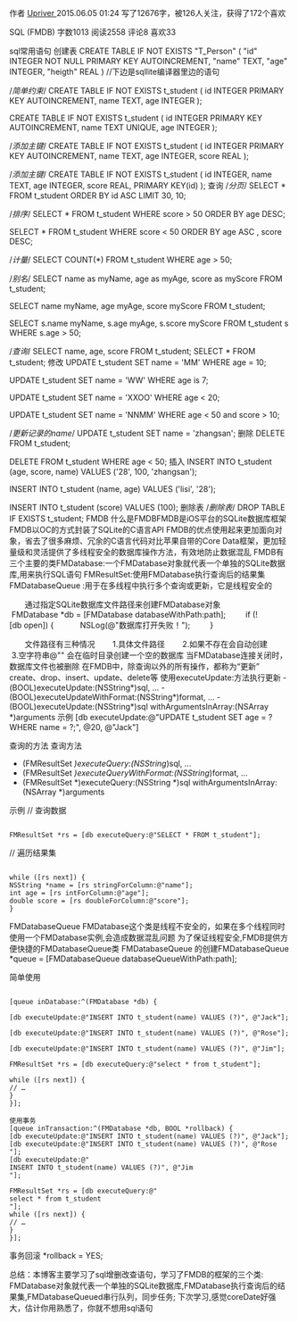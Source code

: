 作者 [Upriver ](http://www.jianshu.com/users/a73daef9eba0)2015.06.05 01:24
写了12676字，被126人关注，获得了172个喜欢

SQL (FMDB)
字数1013 阅读2558 评论8 喜欢33

sql常用语句
创建表
CREATE TABLE IF NOT EXISTS "T_Person" (
"id" INTEGER NOT NULL PRIMARY KEY AUTOINCREMENT,
"name" TEXT,
"age" INTEGER,
"heigth" REAL
)
//下边是sqllite编译器里边的语句

/*简单约束*/
CREATE TABLE IF NOT EXISTS t_student
(
id INTEGER PRIMARY KEY AUTOINCREMENT,
name TEXT,
age INTEGER
);

CREATE TABLE IF NOT EXISTS t_student
(
id INTEGER PRIMARY KEY AUTOINCREMENT,
name TEXT UNIQUE,
age INTEGER
);

/*添加主键*/
CREATE TABLE IF NOT EXISTS t_student
(
id INTEGER PRIMARY KEY AUTOINCREMENT,
name TEXT,
age INTEGER,
score REAL
);

/*添加主键*/
CREATE TABLE IF NOT EXISTS t_student
(
id INTEGER,
name TEXT,
age INTEGER,
score REAL,
PRIMARY KEY(id)
);
查询
/*分页*/
SELECT * FROM t_student
ORDER BY id ASC LIMIT 30, 10;

/*排序*/
SELECT * FROM t_student
WHERE score > 50
ORDER BY age DESC;

SELECT * FROM t_student
WHERE score < 50
ORDER BY age ASC , score DESC;

/*计量*/
SELECT COUNT(*)
FROM t_student
WHERE age > 50;

/*别名*/
SELECT name as myName, age as myAge, score as myScore
FROM t_student;

SELECT name myName, age myAge, score myScore
FROM t_student;

SELECT s.name myName, s.age myAge, s.score myScore
FROM t_student s
WHERE s.age > 50;

/*查询*/
SELECT name, age, score FROM t_student;
SELECT * FROM t_student;
修改
UPDATE t_student
SET name = 'MM'
WHERE age = 10;

UPDATE t_student
SET name = 'WW'
WHERE age is 7;

UPDATE t_student
SET name = 'XXOO'
WHERE age < 20;

UPDATE t_student
SET name = 'NNMM'
WHERE age < 50 and score > 10;

/*更新记录的name*/
UPDATE t_student SET name = 'zhangsan';
删除
DELETE FROM t_student;

DELETE FROM t_student WHERE age < 50;
插入
INSERT INTO t_student
(age, score, name)
VALUES
('28', 100, 'zhangsan');

INSERT INTO t_student
(name, age)
VALUES
('lisi', '28');

INSERT INTO t_student
(score)
VALUES
(100);
删除表
/*删除表*/
DROP TABLE IF EXISTS t_student;
FMDB
什么是FMDBFMDB是iOS平台的SQLite数据库框架FMDB以OC的方式封装了SQLite的C语言API
FMDB的优点使用起来更加面向对象，省去了很多麻烦、冗余的C语言代码对比苹果自带的Core Data框架，更加轻量级和灵活提供了多线程安全的数据库操作方法，有效地防止数据混乱
FMDB有三个主要的类FMDatabase:一个FMDatabase对象就代表一个单独的SQLite数据库,用来执行SQL语句
FMResultSet:使用FMDatabase执行查询后的结果集
FMDatabaseQueue :用于在多线程中执行多个查询或更新，它是线程安全的

       通过指定SQLite数据库文件路径来创建FMDatabase对象
       FMDatabase *db = [FMDatabase databaseWithPath:path];
        if (![db open]) {
           NSLog(@"数据库打开失败！");
        }

       文件路径有三种情况
       1.具体文件路径
       2.如果不存在会自动创建
       3.空字符串@"" 会在临时目录创建一个空的数据库 当FMDatabase连接关闭时，数据库文件也被删除 在FMDB中，除查询以外的所有操作，都称为“更新” create、drop、insert、update、delete等 使用executeUpdate:方法执行更新 - (BOOL)executeUpdate:(NSString*)sql, ... - (BOOL)executeUpdateWithFormat:(NSString*)format, ... - (BOOL)executeUpdate:(NSString*)sql withArgumentsInArray:(NSArray *)arguments 示例 [db executeUpdate:@"UPDATE t_student SET age = ? WHERE name = ?;", @20, @"Jack"]

查询的方法
查询方法
- (FMResultSet *)executeQuery:(NSString*)sql, ...
- (FMResultSet *)executeQueryWithFormat:(NSString*)format, ...
- (FMResultSet *)executeQuery:(NSString *)sql withArgumentsInArray:(NSArray *)arguments

示例
// 查询数据
<pre><code>
FMResultSet *rs = [db executeQuery:@"SELECT * FROM t_student"];
</code></pre>

// 遍历结果集
<pre><code>
while ([rs next]) {
NSString *name = [rs stringForColumn:@"name"];
int age = [rs intForColumn:@"age"];
double score = [rs doubleForColumn:@"score"];
}
</code></pre>
FMDatabaseQueue
FMDatabase这个类是线程不安全的，如果在多个线程同时使用一个FMDatabase实例,会造成数据混乱问题
为了保证线程安全,FMDB提供方便快捷的FMDatabaseQueue类
FMDatabaseQueue 的创建FMDatabaseQueue *queue = [FMDatabaseQueue databaseQueueWithPath:path];

简单使用
<pre><code>
[queue inDatabase:^(FMDatabase *db) {

[db executeUpdate:@"INSERT INTO t_student(name) VALUES (?)", @"Jack"];

[db executeUpdate:@"INSERT INTO t_student(name) VALUES (?)", @"Rose"];

[db executeUpdate:@"INSERT INTO t_student(name) VALUES (?)", @"Jim"];

FMResultSet *rs = [db executeQuery:@"select * from t_student"];

while ([rs next]) {
// …
}
}];

使用事务
[queue inTransaction:^(FMDatabase *db, BOOL *rollback) {
[db executeUpdate:@"INSERT INTO t_student(name) VALUES (?)", @"Jack"];
[db executeUpdate:@"INSERT INTO t_student(name) VALUES (?)", @"Rose
"];
[db executeUpdate:@"
INSERT INTO t_student(name) VALUES (?)", @"Jim
"];

FMResultSet *rs = [db executeQuery:@"
select * from t_student
"];
while ([rs next]) {
// …
}
}];
</code></pre>
事务回滚
*rollback = YES;

总结：本博客主要学习了sql增删改查语句，学习了FMDB的框架的三个类:
FMDatabase对象就代表一个单独的SQLite数据库,FMDatabase执行查询后的结果集,FMDatabaseQueued串行队列，同步任务;
下次学习,感觉coreDate好强大，估计你用熟悉了，你就不想用sql语句
